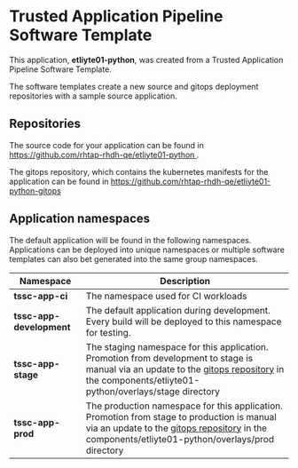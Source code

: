 # Trusted Application Pipeline Software Template

This application, **etliyte01-python**, was created from a Trusted Application Pipeline Software Template.

The software templates create a new source and gitops deployment repositories with a sample source application. 

## Repositories

The source code for your application can be found in [https://github.com/rhtap-rhdh-qe/etliyte01-python ](https://github.com/rhtap-rhdh-qe/etliyte01-python ).
 
The gitops repository, which contains the kubernetes manifests for the application can be found in 
[https://github.com/rhtap-rhdh-qe/etliyte01-python-gitops ](https://github.com/rhtap-rhdh-qe/etliyte01-python-gitops ) 

## Application namespaces 

The default application will be found in the following namespaces. Applications can be deployed into unique namespaces or multiple software templates can also bet generated into the same group namespaces.  

|  Namespace   |  Description   |  
| -------- | -------- |
| **tssc-app-ci** | The namespace used for CI workloads |
| **tssc-app-development** | The default application during development. Every build will be deployed to this namespace for testing. |
| **tssc-app-stage** | The staging namespace for this application. Promotion from development to stage is manual via an update to the [gitops repository](https://github.com/rhtap-rhdh-qe/etliyte01-python-gitops ) in the components/etliyte01-python/overlays/stage directory |
| **tssc-app-prod** | The production namespace for this application. Promotion from stage to production is manual via an update to the [gitops repository](https://github.com/rhtap-rhdh-qe/etliyte01-python-gitops ) in the components/etliyte01-python/overlays/prod directory |